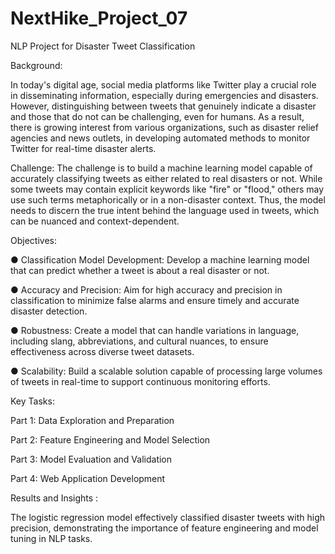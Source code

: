 # NextHike_Project_07
NLP Project for Disaster Tweet Classification

Background:

In today's digital age, social media platforms like Twitter play a crucial role in disseminating information, especially during emergencies and disasters. However, distinguishing between tweets that genuinely indicate a disaster and those that do not can be challenging, even for humans. As a result, there is growing interest from various organizations, such as disaster relief agencies and news outlets, in developing automated methods to monitor Twitter for real-time disaster alerts.

Challenge:
The challenge is to build a machine learning model capable of accurately classifying tweets as either related to real disasters or not. While some tweets may contain explicit keywords like "fire" or "flood," others may use such terms metaphorically or in a non-disaster context. Thus, the model needs to discern the true intent behind the language used in tweets, which can be nuanced and context-dependent.

Objectives:

●	Classification Model Development: Develop a machine learning model that can predict whether a tweet is about a real disaster or not.

●	Accuracy and Precision: Aim for high accuracy and precision in classification to minimize false alarms and ensure timely and accurate disaster detection.

●	Robustness: Create a model that can handle variations in language, including slang, abbreviations, and cultural nuances, to ensure effectiveness across diverse tweet datasets.

●	Scalability: Build a scalable solution capable of processing large volumes of tweets in real-time to support continuous monitoring efforts.

Key Tasks:

Part 1: Data Exploration and Preparation

Part 2: Feature Engineering and Model Selection

Part 3: Model Evaluation and Validation

Part 4: Web Application Development


Results and Insights :

The logistic regression model effectively classified disaster tweets with high precision, demonstrating the importance of feature engineering and model tuning in NLP tasks.


